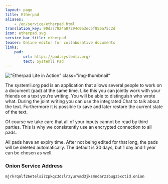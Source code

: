 ```yaml
---
layout: page
title: Etherpad
aliases:
    - /en/service/etherpad.html
translation_key: 90da77824a87294c0a3ec5f856a75c2d
icon: etherpad.svg
service_bar_title: etherpad
teaser: Online editor for collaborative documents
links:
    pad:
        url: https://pad.systemli.org/
        text: Systemli Pad
---
```

!["Etherpad Lite in Action" class="img-thumbnail"](/assets/img/etherpad-lite-in-action.gif)

The systemli.org pad is an application that allows several people to work on a document (pad) at the same time. Like this you can jointly work with your friends on a text you’re writing. You will be able to distinguish who wrote what. During the joint writing you can use the integrated Chat to talk about the text. Furthermore it is possible to save and later restore the current state of the text.

Of course we take care that all of your inputs cannot be read by third parties. This is why we consistently use an encrypted connection to all pads.

All pads have an expiry time. After not being edited for that long, the pads will be deleted automatically. The default is 30 days, but 1 day and 1 year can be chosen as well.

### Onion Service Address

```
mjrkrqnlf26etelsi7zpkqc3dzlrzyurvmd3jksmndarzzbugz5xctid.onion
```
